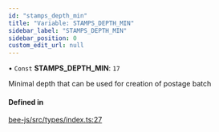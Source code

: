 ```yaml
---
id: "stamps_depth_min"
title: "Variable: STAMPS_DEPTH_MIN"
sidebar_label: "STAMPS_DEPTH_MIN"
sidebar_position: 0
custom_edit_url: null
---
```


• `Const` **STAMPS\_DEPTH\_MIN**: ``17``

Minimal depth that can be used for creation of postage batch

#### Defined in

[bee-js/src/types/index.ts:27](https://github.com/ethersphere/bee-js/blob/74056cb/src/types/index.ts#L27)
